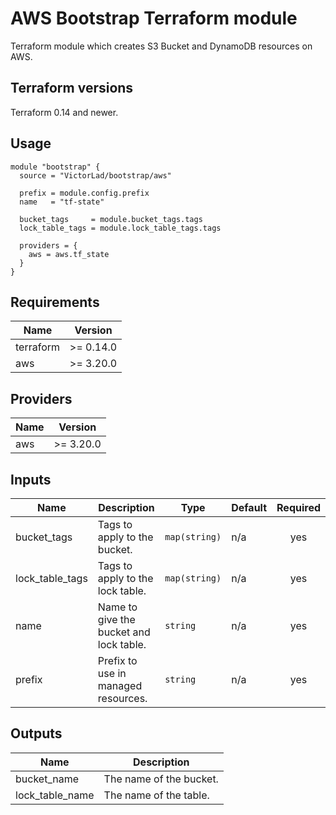 # AWS Bootstrap Terraform module

Terraform module which creates S3 Bucket and DynamoDB resources on AWS.

## Terraform versions

Terraform 0.14 and newer.

## Usage

```hcl
module "bootstrap" {
  source = "VictorLad/bootstrap/aws"

  prefix = module.config.prefix
  name   = "tf-state"

  bucket_tags     = module.bucket_tags.tags
  lock_table_tags = module.lock_table_tags.tags

  providers = {
    aws = aws.tf_state
  }
}
```

## Requirements

| Name | Version |
|------|---------|
| terraform | >= 0.14.0 |
| aws | >= 3.20.0 |

## Providers

| Name | Version |
|------|---------|
| aws | >= 3.20.0 |

## Inputs

| Name | Description | Type | Default | Required |
|------|-------------|------|---------|:--------:|
| bucket\_tags | Tags to apply to the bucket. | `map(string)` | n/a | yes |
| lock\_table\_tags | Tags to apply to the lock table. | `map(string)` | n/a | yes |
| name | Name to give the bucket and lock table. | `string` | n/a | yes |
| prefix | Prefix to use in managed resources. | `string` | n/a | yes |

## Outputs

| Name | Description |
|------|-------------|
| bucket\_name | The name of the bucket. |
| lock\_table\_name | The name of the table. |